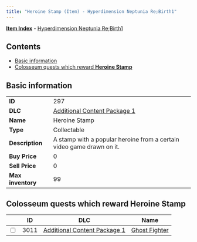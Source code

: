 ```yaml
---
title: "Heroine Stamp (Item) - Hyperdimension Neptunia Re;Birth1"
---
```


[**Item Index**](/neptunia/rb1/item/index.html) - [Hyperdimension Neptunia Re;Birth1](/neptunia/rb1)

## Contents

- [Basic information](#basic-information)
- [Colosseum quests which reward **Heroine Stamp**](#colosseum-quests-which-reward-heroine-stamp)

## Basic information

|   |   |
| -- | -- |
| **ID** | 297 |
| **DLC** | [Additional Content Package 1](/neptunia/rb1/dlc/10-pack1.html) |
| **Name** | Heroine Stamp |
| **Type** | Collectable |
| **Description** | A stamp with a popular heroine from a certain video game drawn on it. |
| **Buy Price** | 0 |
| **Sell Price** | 0 |
| **Max inventory** | 99 |


## Colosseum quests which reward **Heroine Stamp**

|    | ID | DLC | Name |
| -- | -- | --- | ---- |
| <input type="checkbox" id="rb1-colosseum-10-3011" class="trackbox" /> | 3011 | [Additional Content Package 1](/neptunia/rb1/dlc/10-pack1.html) | [Ghost Fighter](/neptunia/rb1/colosseum/10-3011-ghost-fighter.html) |
